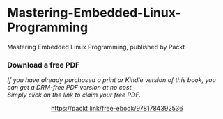 # Mastering-Embedded-Linux-Programming
Mastering Embedded Linux Programming, published by Packt
### Download a free PDF

 <i>If you have already purchased a print or Kindle version of this book, you can get a DRM-free PDF version at no cost.<br>Simply click on the link to claim your free PDF.</i>
<p align="center"> <a href="https://packt.link/free-ebook/9781784392536">https://packt.link/free-ebook/9781784392536 </a> </p>